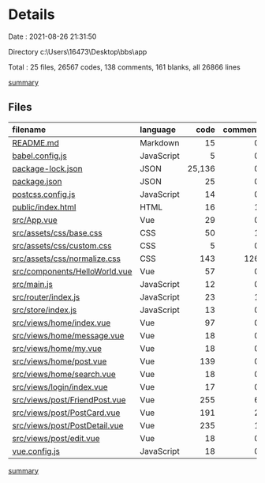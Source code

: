 # Details

Date : 2021-08-26 21:31:50

Directory c:\Users\16473\Desktop\bbs\app

Total : 25 files,  26567 codes, 138 comments, 161 blanks, all 26866 lines

[summary](results.md)

## Files
| filename | language | code | comment | blank | total |
| :--- | :--- | ---: | ---: | ---: | ---: |
| [README.md](/README.md) | Markdown | 15 | 0 | 5 | 20 |
| [babel.config.js](/babel.config.js) | JavaScript | 5 | 0 | 1 | 6 |
| [package-lock.json](/package-lock.json) | JSON | 25,136 | 0 | 1 | 25,137 |
| [package.json](/package.json) | JSON | 25 | 0 | 1 | 26 |
| [postcss.config.js](/postcss.config.js) | JavaScript | 14 | 0 | 1 | 15 |
| [public/index.html](/public/index.html) | HTML | 16 | 1 | 1 | 18 |
| [src/App.vue](/src/App.vue) | Vue | 29 | 0 | 4 | 33 |
| [src/assets/css/base.css](/src/assets/css/base.css) | CSS | 50 | 1 | 10 | 61 |
| [src/assets/css/custom.css](/src/assets/css/custom.css) | CSS | 5 | 0 | 0 | 5 |
| [src/assets/css/normalize.css](/src/assets/css/normalize.css) | CSS | 143 | 126 | 73 | 342 |
| [src/components/HelloWorld.vue](/src/components/HelloWorld.vue) | Vue | 57 | 0 | 3 | 60 |
| [src/main.js](/src/main.js) | JavaScript | 12 | 0 | 4 | 16 |
| [src/router/index.js](/src/router/index.js) | JavaScript | 23 | 1 | 5 | 29 |
| [src/store/index.js](/src/store/index.js) | JavaScript | 13 | 0 | 3 | 16 |
| [src/views/home/index.vue](/src/views/home/index.vue) | Vue | 97 | 0 | 3 | 100 |
| [src/views/home/message.vue](/src/views/home/message.vue) | Vue | 18 | 0 | 3 | 21 |
| [src/views/home/my.vue](/src/views/home/my.vue) | Vue | 18 | 0 | 3 | 21 |
| [src/views/home/post.vue](/src/views/home/post.vue) | Vue | 139 | 0 | 9 | 148 |
| [src/views/home/search.vue](/src/views/home/search.vue) | Vue | 18 | 0 | 3 | 21 |
| [src/views/login/index.vue](/src/views/login/index.vue) | Vue | 17 | 0 | 3 | 20 |
| [src/views/post/FriendPost.vue](/src/views/post/FriendPost.vue) | Vue | 255 | 6 | 8 | 269 |
| [src/views/post/PostCard.vue](/src/views/post/PostCard.vue) | Vue | 191 | 2 | 6 | 199 |
| [src/views/post/PostDetail.vue](/src/views/post/PostDetail.vue) | Vue | 235 | 1 | 9 | 245 |
| [src/views/post/edit.vue](/src/views/post/edit.vue) | Vue | 18 | 0 | 2 | 20 |
| [vue.config.js](/vue.config.js) | JavaScript | 18 | 0 | 0 | 18 |

[summary](results.md)
